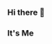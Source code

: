 ### Hi there 👋

### It's Me
<!--
**dioas/dioas** is a ✨ _special_ ✨ repository because its `README.md` (this file) appears on your GitHub profile.

![Dio Pikacu](https://user-images.githubusercontent.com/15846370/115969130-99782580-a565-11eb-8a81-7fcc7bdf1590.png)

Hi, I am Dio. I am FrontEnd Engineer from Indonesia.

I am work at [Tiket](https://www.tiket.com/) as Web Developer.

-->
